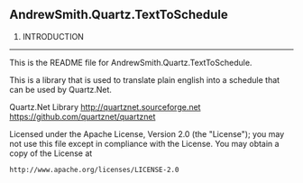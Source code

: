 AndrewSmith.Quartz.TextToSchedule
-----------------------------------------------------------------

1. INTRODUCTION
----------------

This is the README file for AndrewSmith.Quartz.TextToSchedule.

This is a library that is used to translate plain english into a schedule that can be used by Quartz.Net.

Quartz.Net Library
    http://quartznet.sourceforge.net 
    https://github.com/quartznet/quartznet 


Licensed under the Apache License, Version 2.0 (the "License"); you may not 
use this file except in compliance with the License. You may obtain a copy 
of the License at 
 
    http://www.apache.org/licenses/LICENSE-2.0 
